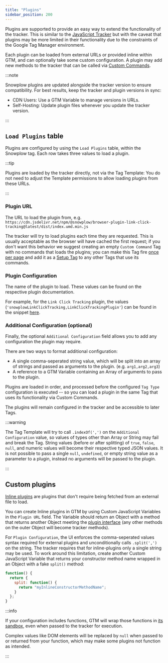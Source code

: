 ```yaml
---
title: "Plugins"
sidebar_position: 200
---
```


Plugins are supported to provide an easy way to extend the functionality of the tracker. This is similar to the [JavaScript Tracker](/docs/sources/trackers/web-trackers/plugins/creating-your-own-plugins/index.md) but with the caveat that plugins may be more limited in their functionality due to the constraints of the Google Tag Manager environment.

Each plugin can be loaded from external URLs or provided inline within GTM, and can optionally take some custom configuration.
A plugin may add new methods to the tracker that can be called via [Custom Commands](#custom-commands).

:::note

Snowplow plugins are updated alongside the tracker version to ensure compatibility. For best results, keep the tracker and plugin versions in sync:

- CDN Users: Use a GTM Variable to manage versions in URLs.
- Self-Hosting: Update plugin files whenever you update the tracker version.

:::

## `Load Plugins` table

Plugins are configured by using the `Load Plugins` table, within the Snowplow tag. Each row takes three values to load a plugin.

:::tip

Plugins are loaded by the tracker directly, not via the Tag Template:
You do not need to adjust the Template permissions to allow loading plugins from these URLs.

:::

### Plugin URL

The URL to load the plugin from, e.g. `https://cdn.jsdelivr.net/npm/@snowplow/browser-plugin-link-click-tracking@latest/dist/index.umd.min.js`

The tracker will try to load plugins each time they are requested.
This is usually acceptable as the browser will have cached the first request; if you don't want this behavior we suggest creating an empty `Custom Command` Tag with no commands that loads the plugins; you can make this Tag fire [once per page](https://support.google.com/tagmanager/answer/6279951) and add it as a [Setup Tag](https://support.google.com/tagmanager/answer/6238868) to any other Tags that use its commands.

### Plugin Configuration

The name of the plugin to load. These values can be found on the respective plugin documentation.

For example, for the `Link Click Tracking` plugin, the values (`'snowplowLinkClickTracking,LinkClickTrackingPlugin'`) can be found in the snippet [here](https://docs.snowplow.io/docs/sources/trackers/web-trackers/tracking-events/link-click/#enable-link-click-tracking).

### Additional Configuration (optional)

Finally, the optional `Additional Configuration` field allows you to add any configuration the plugin may require.

There are two ways to format additional configuration:

- A single comma-seperated string value, which will be split into an array of strings and passed as arguments to the plugin. (e.g. `arg1,arg2,arg3`)
- A reference to a GTM Variable containing an Array of arguments to pass to the plugin.

Plugins are loaded in order, and processed before the configured `Tag Type` configuration is executed -- so you can load a plugin in the same Tag that uses its functionality via Custom Commands.

The plugins will remain configured in the tracker and be accessible to later Tags.

:::warning

The Tag Template will try to call `.indexOf(',')` on the `Additional Configuration` value, so values of types other than Array or String may fail and break the Tag.
String values (before or after splitting) of `true`, `false`, `null`, and numeric values will become their respective typed JSON values.
It is not possible to pass a single `null`, `undefined`, or empty string value as a parameter to a plugin, instead no arguments will be passed to the plugin.

:::

## Custom plugins

[Inline plugins](/docs/sources/trackers/web-trackers/plugins/creating-your-own-plugins/index.md#inline-plugins) are plugins that don't require being fetched from an external file to load.

You can create Inline plugins in GTM by using Custom JavaScript Variables in the `Plugin URL` field.
The Variable should return an Object with a method that returns another Object meeting the [plugin interface](/docs/sources/trackers/web-trackers/plugins/creating-your-own-plugins/index.md#plugin-interface) (any other methods on the outer Object will become tracker methods).

For `Plugin Configuration`, the UI enforces the comma-seperated values syntax required for external plugins and unconditionally calls `.split(',')` on the string.
The tracker requires that for inline-plugins only a single string may be used.
To work around this limitation, create another Custom JavaScript Variable that returns your constructor method name wrapped in an Object with a fake `split()` method:

```javascript
function() {
  return {
    split: function() {
      return "myInlineConstructorMethodName";
    }
  };
}
```

:::info

If your configuration includes functions, GTM will wrap those functions in [its sandbox](https://developers.google.com/tag-platform/tag-manager/templates/sandboxed-javascript), even when passed to the tracker for execution.

Complex values like DOM elements will be replaced by `null` when passed to or returned from your function, which may make some plugins not function as intended.

:::
